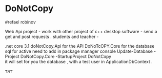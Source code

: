 # DoNotCopy
#refael robinov


Web Api project - work with other project of c++ desktop software - 
send a get and post requests .
students and teacher -

.net core 3.1
doNotCopy.Api for the APi 
DoNoTcOPY.Core for the database sql
for active need to add in package manager console Update-Database -Project DoNotCopy.Core -StartupProject DoNotCopy  
it will set for you the database , with a test user in ApplicationDbContext .

דאד
